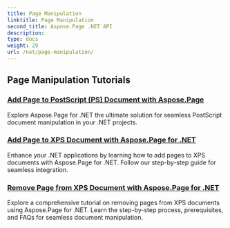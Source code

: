 ```yaml
---
title: Page Manipulation
linktitle: Page Manipulation
second_title: Aspose.Page .NET API
description: 
type: docs
weight: 29
url: /net/page-manipulation/
---
```


## Page Manipulation Tutorials
### [Add Page to PostScript (PS) Document with Aspose.Page](./add-page-to-postscript-ps-document/)
Explore Aspose.Page for .NET the ultimate solution for seamless PostScript document manipulation in your .NET projects.
### [Add Page to XPS Document with Aspose.Page for .NET](./add-page-to-xps-document/)
Enhance your .NET applications by learning how to add pages to XPS documents with Aspose.Page for .NET. Follow our step-by-step guide for seamless integration.
### [Remove Page from XPS Document with Aspose.Page for .NET](./remove-page-from-xps-document/)
Explore a comprehensive tutorial on removing pages from XPS documents using Aspose.Page for .NET. Learn the step-by-step process, prerequisites, and FAQs for seamless document manipulation.